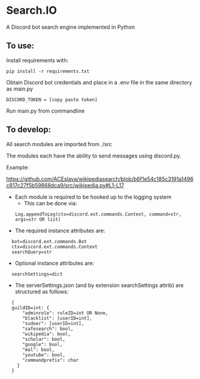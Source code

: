 # Search.IO
A Discord bot search engine implemented in Python

## To use:

Install requirements with:
```
pip install -r requirements.txt
```

Obtain Discord bot credentials and place in a .env file in the same directory as main.py 

`DISCORD_TOKEN = [copy paste token]`

Run main.py from commandline


## To develop:

  All search modules are imported from ./src
  
  The modules each have the ability to send messages using discord.py.
     
   Example:

   https://github.com/ACEslava/wikipediasearch/blob/b6f1e54c185c3191a1496c817c27f5b59868dca9/src/wikipedia.py#L1-L17

  * Each module is required to be hooked up to the logging system
    * This can be done via:
    ```
    Log.appendToLog(ctx=discord.ext.commands.Context, command=str, args=str OR list)
    ```
  * The required instance attributes are:
  ```
    bot=discord.ext.commands.Bot
    ctx=discord.ext.commands.Context
    searchQuery=str
  ```
  * Optional instance attributes are:
  ```
    searchSettings=dict
  ```

  * The serverSettings.json (and by extension searchSettings attrib) are structured as follows:
  ```
    {
    guildID=int: {
        "adminrole": roleID=int OR None,
        "blacklist": [userID=int],
        "sudoer": [userID=int],
        "safesearch": bool,
        "wikipedia": bool,
        "scholar": bool,
        "google": bool,
        "mal": bool,
        "youtube": bool,
        "commandprefix": char
      }
    }
    
  ```
